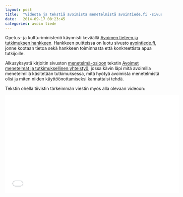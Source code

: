 ```yaml
---
layout: post
title:  "Videota ja tekstiä avoimista menetelmistä avointiede.fi -sivustolla"
date:   2014-09-17 08:23:45
categories: avoin tiede
---
```


Opetus- ja kultturiministeriö käynnisti keväällä [Avoimen tieteen ja tutkimuksen hankkeen](http://www.minedu.fi/OPM/Verkkouutiset/2014/03/tieteen_ja_tutkimuksen_avoimuus.html). Hankkeen puitteissa on luotu sivusto [avointiede.fi](http://avointiede.fi/), jonne kootaan tietoa sekä hankkeen toiminnasta että konkreettista apua tutkijoille.

Alkusyksystä kirjoitin sivuston [menetelmä-osioon](http://portti.avointiede.fi/tutkimusmenetelmat) tekstin [Avoimet menetelmät ja tutkimuksellinen yhteistyö](http://portti.avointiede.fi/tutkimusmenetelmat/avoimet-menetelmat-ja-tutkimuksellinen-yhteistyo), jossa kävin läpi mitä avoimilla menetelmillä käsitetään tutkimuksessa, mitä hyötyä avoimista menetelmistä olisi ja miten niiden käyttöönottamiseksi kannattaisi tehdä.

Tekstin ohella tiivistin tärkeimmän viestin myös alla olevaan videoon:

<iframe width="560" height="315" src="//www.youtube.com/embed/xMAPN3ljwWA" frameborder="0" allowfullscreen></iframe>



[jekyll-gh]: https://github.com/mojombo/jekyll
[jekyll]:    http://jekyllrb.com
